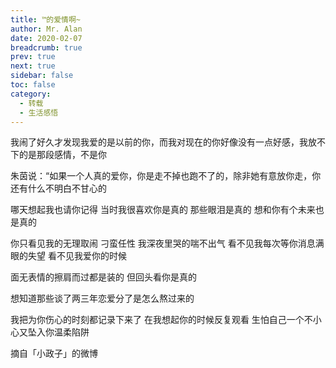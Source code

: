 ```yaml
---
title: ™的爱情啊~
author: Mr. Alan
date: 2020-02-07
breadcrumb: true
prev: true
next: true
sidebar: false
toc: false
category:
  - 转载
  - 生活感悟
---
```

我闹了好久才发现我爱的是以前的你，而我对现在的你好像没有一点好感，我放不下的是那段感情，不是你

朱茵说：“如果一个人真的爱你，你是走不掉也跑不了的，除非她有意放你走，你还有什么不明白不甘心的

哪天想起我也请你记得  当时我很喜欢你是真的  那些眼泪是真的  想和你有个未来也是真的

你只看见我的无理取闹 刁蛮任性 我深夜里哭的喘不出气 看不见我每次等你消息满眼的失望 看不见我爱你的时候

面无表情的擦肩而过都是装的  但回头看你是真的

想知道那些谈了两三年恋爱分了是怎么熬过来的

我把为你伤心的时刻都记录下来了 在我想起你的时候反复观看 生怕自己一个不小心又坠入你温柔陷阱

摘自「小政子」的微博
